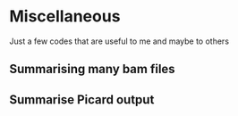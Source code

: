 # Miscellaneous

Just a few codes that are useful to me and maybe to others

## Summarising many bam files

## Summarise Picard output


